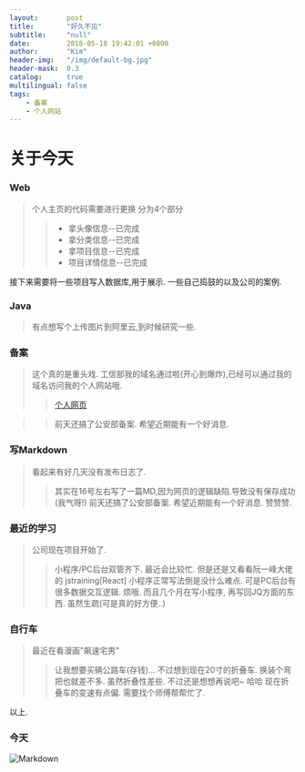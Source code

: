 ```yaml
---
layout:       post
title:        "好久不见"
subtitle:     "null"
date:         2018-05-18 19:42:01 +0800
author:       "Kim"
header-img:   "/img/default-bg.jpg"
header-mask:  0.3
catalog:      true
multilingual: false
tags:
    - 备案
    - 个人网站
---
```


# 关于今天
### Web

>   个人主页的代码需要进行更换
>   分为4个部分
>> - 拿头像信息--已完成
>> - 拿分类信息--已完成
>> - 拿项目信息--已完成
>> - 项目详情信息--已完成

接下来需要将一些项目写入数据库,用于展示.
一些自己捣鼓的以及公司的案例.

### Java
>  有点想写个上传图片到阿里云,到时候研究一些.

### 备案
>   这个真的是重头戏.  工信部我的域名通过啦(开心到爆炸),已经可以通过我的域名访问我的个人网站哦. 
> >  [个人网页](www.kimchanwill.com/e)

> > 前天还搞了公安部备案. 希望近期能有一个好消息.

### 写Markdown
>   看起来有好几天没有发布日志了.  
> >  其实在16号左右写了一篇MD,因为网页的逻辑缺陷.导致没有保存成功(我气呀!)
> > 前天还搞了公安部备案. 希望近期能有一个好消息. 赞赞赞.

### 最近的学习
>   公司现在项目开始了.
> >  小程序/PC后台双管齐下.  最近会比较忙.  但是还是又看看阮一峰大佬的 jstraining[React]
> >  小程序正常写法倒是没什么难点.
> >  可是PC后台有很多数据交互逻辑. 烦哦. 
> >  而且几个月在写小程序, 再写回JQ方面的东西. 虽然生疏(可是真的好方便..)

### 自行车
> 最近在看漫画"飙速宅男"
>> 让我想要买辆公路车(存钱)...
>> 不过想到现在20寸的折叠车.  换装个弯把也就差不多. 虽然折叠性差些.
>>  不过还是想想再说吧~ 哈哈 
>>  现在折叠车的变速有点偏.  需要找个师傅帮帮忙了.

以上.

### 今天
![Markdown](/helloworld/img/2018-5-18.jpg)

